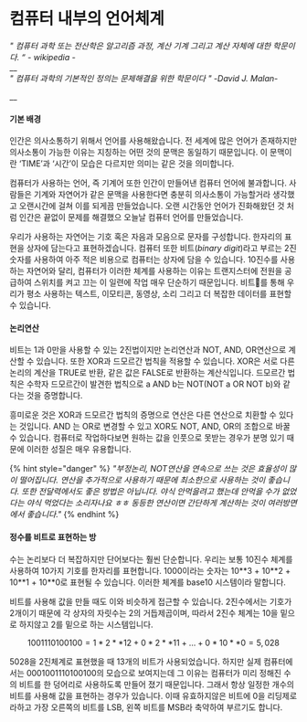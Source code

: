 # 컴퓨터 내부의 언어체계

_" 컴퓨터 과학 또는 전산학은 알고리즘 과정, 계산 기계 그리고 계산 자체에 대한 학문이다. “ - wikipedia -_\
__\
_" 컴퓨터 과학의 기본적인 정의는 문제해결을 위한 학문이다 " -David J. Malan-_

__

#### &#x20;기본 배경

인간은 의사소통하기 위해서 언어를 사용해왔습니다. 전 세계에 많은 언어가 존재하지만 의사소통이 가능한 이유는 지칭하는 어떤 것의 문맥은 동일하기 때문입니다. 이 문맥이란 ‘TIME’과 ‘시간’이 모습은 다르지만 의미는 같은 것을 의미합니다.



&#x20;컴퓨터가 사용하는 언어, 즉 기계어 또한 인간이 만들어낸 컴퓨터 언어에 불과합니다. 사람들은 기계와 자연어가 같은 문맥을 사용한다면 충분히 의사소통이 가능할거라 생각했고 오랜시간에 걸쳐 이를 되게끔 만들었습니다. 오랜 시간동안 언어가 진화해왔던 것 처럼 인간은 끝없이 문제를 해결했으 오늘날 컴퓨터 언어를 만들었습니다.



우리가 사용하는 자연어는 기호 혹은 자음과 모음으로 문자를 구성합니다. 한자리의 표현을 상자에 담는다고 표현하겠습니다. 컴퓨터 또한 비트(_binary digit_)라고 부르는 2진 숫자를 사용하여 아주 적은 비용으로 컴퓨터는 상자에 담을 수 있습니다. 10진수를 사용하는 자연어와 달리, 컴퓨터가 이러한 체계를 사용하는 이유는 트랜지스터에 전원을 공급하여 스위치를 켜고 끄는 이 일련에 작업 매우 단순하기 때문입니다. 비트를 통해 우리가 평소 사용하는 텍스트, 이모티콘, 동영상, 소리 그리고 더 복잡한 데이터를 표현할 수 있습니다.





#### 논리연산

비트는 1과 0만을 사용할 수 있는 2진법이지만 논리연산과 NOT, AND, OR연산으로 계산할 수 있습니다. 또한 XOR과 드모르간 법칙을 적용할 수 있습니다. XOR은 서로 다른 논리의 계산을 TRUE로 반환, 같은 값은 FALSE로 반환하는 계산식입니다. 드모르간 법칙은 수학자 드모르간이 발견한 법칙으로 a AND b는 NOT(NOT a OR NOT b)와 같다는 것을 증명합니다.&#x20;



흥미로운 것은 XOR과 드모르간 법칙의 증명으로 연산은 다른 연산으로 치환할 수 있다는 것입니다. AND 는 OR로 변경할 수 있고 XOR도 NOT, AND, OR의 조합으로 바꿀 수 있습니다. 컴퓨터로 작업하다보면 원하는 값을 인풋으로 못받는 경우가 분명 있기 때문에 이러한 성질은 매우 유용합니다.

{% hint style="danger" %}
_"부정논리, NOT연산을 연속으로 쓰는 것은 효율성이 많이 떨어집니다. 연산을 추가적으로 사용하기 때문에 최소한으로 사용하는 것이 좋습니다. 또한 전달력에서도 좋은 방법은 아닙니다. 야식 안먹을려고 했는데 안먹을 수가 없었다는 야식 먹었다는 소리자나요 ㅎㅎ 동등한 연산이면 간단하게 계산하는 것이 여러방면에서 좋습니다."_
{% endhint %}





#### 정수를 비트로 표현하는 방

수는 논리보다 더 복잡하지만 단어보다는 훨씬 단순합니다. 우리는 보통 10진수 체계를 사용하여 10가지 기호를 한자리를 표현합니다. 1000이라는 숫자는 10\*\*3 + 10\*\*2 + 10\*\*1 + 10\*\*0로 표현될 수 있습니다. 이러한 체계를 base10 시스템이라 말합니다.



비트를 사용해 값을 만들 때도 이와 비슷하게 접근할 수 있습니다. 2진수에서는 기호가 2개이기 때문에 각 상자의 자릿수는 2의 거듭제곱이며, 따라서 2진수 체계는 10을 밑으로 하지않고 2를 밑으로 하는 시스템입니다.



$$
1001110100100 =1*2**12 + 0*2**11 + ... + 0*10**0 =5,028
$$



5028을 2진체계로 표현했을 때 13개의 비트가 사용되었습니다. 하지만 실제 컴퓨터에서는 0001001110100100의 모습으로 보여지는데 그 이유는 컴퓨터가 미리 정해진 수의 비트를 한 덩어리로 사용하도록 만들어 졌기 때문입니다. 그래서 항상 일정한 개수의 비트를 사용해 값을 표현하는 경우가 있습니다. 이때 유효하지않은 비트에 0을 리딩제로라하고 가장 오른쪽의 비트를 LSB, 왼쪽 비트를 MSB라 축약하여 부르기도 합니다.
